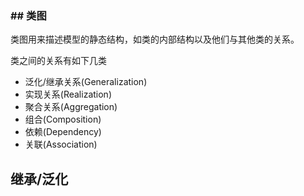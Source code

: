 ### \#\# 类图

类图用来描述模型的静态结构，如类的内部结构以及他们与其他类的关系。



类之间的关系有如下几类

* 泛化/继承关系\(Generalization\)
* 实现关系\(Realization\)
* 聚合关系\(Aggregation\)
* 组合\(Composition\)
* 依赖\(Dependency\)
* 关联\(Association\)



## 继承/泛化



